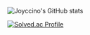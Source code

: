![Joyccino's GitHub stats](https://github-readme-stats.vercel.app/api?username=joyccino&count_private=true&show_icons=true)

[![Solved.ac Profile](http://mazassumnida.wtf/api/v2/generate_badge?boj=joy2moon4u)](https://solved.ac/joy2moon4u/)

<!--
**joyccino/joyccino** is a ✨ _special_ ✨ repository because its `README.md` (this file) appears on your GitHub profile.

Here are some ideas to get you started:

- 🔭 I’m currently working on ...
- 🌱 I’m currently learning ...
- 👯 I’m looking to collaborate on ...
- 🤔 I’m looking for help with ...
- 💬 Ask me about ...
- 📫 How to reach me: ...
- 😄 Pronouns: ...
- ⚡ Fun fact: ...
-->
